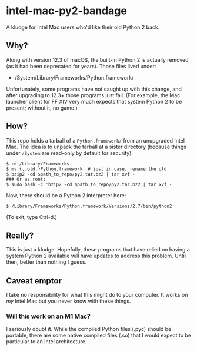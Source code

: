# intel-mac-py2-bandage

A kludge for Intel Mac users who'd like their old Python 2 back.

## Why?

Along with version 12.3 of macOS, the built-in Python 2 is actually removed
(as it had been deprecated for years).  Those files lived under:
- /System/Library/Frameworks/Python.framework/

Unfortunately, some programs have not caught up with this change, and
after upgrading to 12.3+ those programs just fail.  (For example,
the Mac launcher client for FF XIV very much expects that system Python 2
to be present; without it, no game.)

## How?

This repo holds a tarball of a `Python.framework/` from an unupgraded
Intel Mac.  The idea is to unpack the tarball at a sister directory
(because things under `/System` are read-only by default for security).

```
$ cd /Library/Frameworks
$ mv {,.old.}Python.framework  # just in case, rename the old
$ bzip2 -cd $path_to_repo/py2.tar.bz2 | tar xvf -
### Or as root:
$ sudo bash -c 'bzip2 -cd $path_to_repo/py2.tar.bz2 | tar xvf -'
```

Now, there should be a Python 2 interpreter here:
```
$ /Library/Frameworks/Python.framework/Versions/2.7/bin/python2
```
(To exit, type Ctrl-d.)

## Really?

This is just a kludge.  Hopefully, these programs that have relied
on having a system Python 2 available will have updates to address
this problem.  Until then, better than nothing I guess.

## Caveat emptor

I take no responsibility for what this might do to your computer.
It works on *my* Intel Mac but you never know with these things.

### Will this work on an M1 Mac?

I seriously doubt it.  While the compiled Python files (.pyc) should
be portable, there are some native compiled files (.so) that I would
expect to be particular to an Intel architecture.
